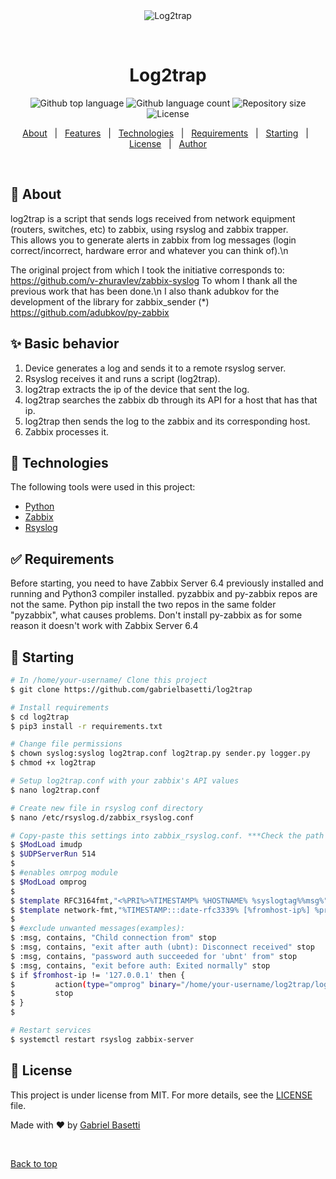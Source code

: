 <div align="center" id="top"> 
  <img src="./.github/app.gif" alt="Log2trap" />

  &#xa0;

  <!-- <a href="https://log2trap.netlify.app">Demo</a> -->
</div>

<h1 align="center">Log2trap</h1>

<p align="center">
  <img alt="Github top language" src="https://img.shields.io/github/languages/top/gabrielbasetti/log2trap?color=56BEB8">

  <img alt="Github language count" src="https://img.shields.io/github/languages/count/gabrielbasetti/log2trap?color=56BEB8">

  <img alt="Repository size" src="https://img.shields.io/github/repo-size/gabrielbasetti/log2trap?color=56BEB8">

  <img alt="License" src="https://img.shields.io/github/license/gabrielbasetti/log2trap?color=56BEB8">

  <!-- <img alt="Github issues" src="https://img.shields.io/github/issues/gabrielbasetti/log2trap?color=56BEB8" /> -->

  <!-- <img alt="Github forks" src="https://img.shields.io/github/forks/gabrielbasetti/log2trap?color=56BEB8" /> -->

  <!-- <img alt="Github stars" src="https://img.shields.io/github/stars/gabrielbasetti/log2trap?color=56BEB8" /> -->
</p>

<!-- Status -->

<!-- <h4 align="center"> 
	🚧  Log2trap 🚀 Under construction...  🚧
</h4> 

<hr> -->

<p align="center">
  <a href="#dart-about">About</a> &#xa0; | &#xa0; 
  <a href="#sparkles-features">Features</a> &#xa0; | &#xa0;
  <a href="#rocket-technologies">Technologies</a> &#xa0; | &#xa0;
  <a href="#white_check_mark-requirements">Requirements</a> &#xa0; | &#xa0;
  <a href="#checkered_flag-starting">Starting</a> &#xa0; | &#xa0;
  <a href="#memo-license">License</a> &#xa0; | &#xa0;
  <a href="https://github.com/gabrielbasetti" target="_blank">Author</a>
</p>

<br>

## :dart: About ##

log2trap is a script that sends logs received from network equipment (routers, switches, etc) to zabbix, using rsyslog and zabbix trapper.<br>
This allows you to generate alerts in zabbix from log messages (login correct/incorrect, hardware error and whatever you can think of).\n

The original project from which I took the initiative corresponds to:
https://github.com/v-zhuravlev/zabbix-syslog
To whom I thank all the previous work that has been done.\n
I also thank adubkov for the development of the library for zabbix_sender (*)
https://github.com/adubkov/py-zabbix

## :sparkles: Basic behavior ##

1. Device generates a log and sends it to a remote rsyslog server.
2. Rsyslog receives it and runs a script (log2trap).
3. log2trap extracts the ip of the device that sent the log.
4. log2trap searches the zabbix db through its API for a host that has that ip.
5. log2trap then sends the log to the zabbix and its corresponding host.
6. Zabbix processes it.

## :rocket: Technologies ##

The following tools were used in this project:

- [Python](https://python.org/)
- [Zabbix](https://zabbix.com)
- [Rsyslog](https://rsyslog.com)

## :white_check_mark: Requirements ##

Before starting, you need to have Zabbix Server 6.4 previously installed and running and Python3 compiler installed.
pyzabbix and py-zabbix repos are not the same. Python pip install the two repos in the same folder "pyzabbix", what causes problems.
Don't install py-zabbix as for some reason it doesn't work with Zabbix Server 6.4

## :checkered_flag: Starting ##

```bash
# In /home/your-username/ Clone this project
$ git clone https://github.com/gabrielbasetti/log2trap

# Install requirements
$ cd log2trap
$ pip3 install -r requirements.txt

# Change file permissions
$ chown syslog:syslog log2trap.conf log2trap.py sender.py logger.py
$ chmod +x log2trap

# Setup log2trap.conf with your zabbix's API values
$ nano log2trap.conf

# Create new file in rsyslog conf directory
$ nano /etc/rsyslog.d/zabbix_rsyslog.conf

# Copy-paste this settings into zabbix_rsyslog.conf. ***Check the path of the binary***
$ $ModLoad imudp
$ $UDPServerRun 514
$ 
$ #enables omrpog module
$ $ModLoad omprog
$ 
$ $template RFC3164fmt,"<%PRI%>%TIMESTAMP% %HOSTNAME% %syslogtag%%msg%"
$ $template network-fmt,"%TIMESTAMP:::date-rfc3339% [%fromhost-ip%] %pri-text% %syslogtag%%msg%\n"
$ 
$ #exclude unwanted messages(examples):
$ :msg, contains, "Child connection from" stop
$ :msg, contains, "exit after auth (ubnt): Disconnect received" stop
$ :msg, contains, "password auth succeeded for 'ubnt' from" stop
$ :msg, contains, "exit before auth: Exited normally" stop
$ if $fromhost-ip != '127.0.0.1' then {
$         action(type="omprog" binary="/home/your-username/log2trap/log2trap.py" template="network-fmt")
$         stop
$ }
$ 

# Restart services
$ systemctl restart rsyslog zabbix-server

```

## :memo: License ##

This project is under license from MIT. For more details, see the [LICENSE](LICENSE.md) file.


Made with :heart: by <a href="https://github.com/gabrielbasetti" target="_blank">Gabriel Basetti</a>

&#xa0;

<a href="#top">Back to top</a>
